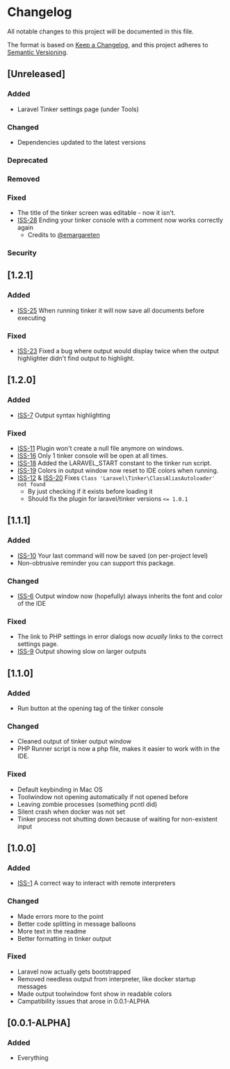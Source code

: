 # Changelog

All notable changes to this project will be documented in this file.

The format is based on [Keep a Changelog](https://keepachangelog.com/en/1.0.0/),
and this project adheres to [Semantic Versioning](https://semver.org/spec/v2.0.0.html).

## [Unreleased]
### Added
- Laravel Tinker settings page (under Tools)
### Changed
- Dependencies updated to the latest versions
### Deprecated

### Removed

### Fixed
- The title of the tinker screen was editable - now it isn't.
- [ISS-28](https://github.com/Roboroads/laravel-tinker/issues/28) Ending your tinker console with a comment now works correctly again
  - Credits to [@emargareten](https://github.com/emargareten)
### Security
## [1.2.1]
### Added
- [ISS-25](https://github.com/Roboroads/laravel-tinker/issues/25) When running tinker it will now save all documents before executing
### Fixed
- [ISS-23](https://github.com/Roboroads/laravel-tinker/issues/23) Fixed a bug where output would display twice when the output highlighter didn't find output to highlight.

## [1.2.0]
### Added
- [ISS-7](https://github.com/Roboroads/laravel-tinker/issues/7) Output syntax highlighting

### Fixed
- [ISS-11](https://github.com/Roboroads/laravel-tinker/issues/11) Plugin won't create a null file anymore on windows. 
- [ISS-16](https://github.com/Roboroads/laravel-tinker/issues/16) Only 1 tinker console will be open at all times.
- [ISS-18](https://github.com/Roboroads/laravel-tinker/issues/18) Added the LARAVEL_START constant to the tinker run script.
- [ISS-19](https://github.com/Roboroads/laravel-tinker/issues/19) Colors in output window now reset to IDE colors when running.
- [ISS-12](https://github.com/Roboroads/laravel-tinker/issues/12) & [ISS-20](https://github.com/Roboroads/laravel-tinker/issues/20) Fixes `Class 'Laravel\Tinker\ClassAliasAutoloader' not found`
  - By just checking if it exists before loading it
  - Should fix the plugin for laravel/tinker versions `<= 1.0.1`
   
## [1.1.1]
### Added
- [ISS-10](https://github.com/Roboroads/laravel-tinker/issues/10) Your last command will now be saved (on per-project level)
- Non-obtrusive reminder you can support this package.
 
### Changed
- [ISS-6](https://github.com/Roboroads/laravel-tinker/issues/6) Output window now (hopefully) always inherits the font and color of the IDE

### Fixed
- The link to PHP settings in error dialogs now *acually* links to the correct settings page.
- [ISS-9](https://github.com/Roboroads/laravel-tinker/issues/9) Output showing slow on larger outputs

## [1.1.0]

### Added
- Run button at the opening tag of the tinker console

### Changed
- Cleaned output of tinker output window
- PHP Runner script is now a php file, makes it easier to work with in the IDE.
 
### Fixed
- Default keybinding in Mac OS
- Toolwindow not opening automatically if not opened before
- Leaving zombie processes (something pcntl did)
- Silent crash when docker was not set
- Tinker process not shutting down because of waiting for non-existent input

## [1.0.0]
### Added
- [ISS-1](https://github.com/Roboroads/laravel-tinker/issues/1) A correct way to interact with remote interpreters

### Changed
- Made errors more to the point
- Better code splitting in message balloons
- More text in the readme
- Better formatting in tinker output
 
### Fixed
- Laravel now actually gets bootstrapped
- Removed needless output from interpreter, like docker startup messages
- Made output toolwindow font show in readable colors
- Campatibility issues that arose in 0.0.1-ALPHA
 
 
## [0.0.1-ALPHA]
### Added
- Everything
